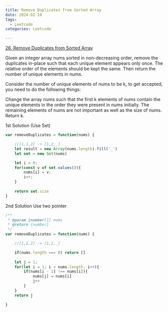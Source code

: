 ```yaml
---
title: Remove Duplicates from Sorted Array
date: 2024-02-10
tags:
  - Leetcode
categories: Leetcode

---
```



[26. Remove Duplicates from Sorted Array](https://leetcode.com/problems/remove-duplicates-from-sorted-array/)

Given an integer array nums sorted in non-decreasing order, remove the duplicates in-place such that each unique element appears only once. The relative order of the elements should be kept the same. Then return the number of unique elements in nums.

Consider the number of unique elements of nums to be k, to get accepted, you need to do the following things:

Change the array nums such that the first k elements of nums contain the unique elements in the order they were present in nums initially. The remaining elements of nums are not important as well as the size of nums.
Return k.




1st Solution (Use Set)

```js
var removeDuplicates = function(nums) {

    //[1,1,2] -> [1,2,_]
    let result = new Array(nums.length).fill('_')
    let set = new Set(nums)

    let i = 0;
    for(const v of set.values()){
        nums[i] = v;
        i++;
    }
    
    return set.size
}

```


2nd Solution Use two pointer 

```js
/**
 * @param {number[]} nums
 * @return {number}
 */
var removeDuplicates = function(nums) {

    //[1,1,2] -> [1,2,_]

    if(nums.length === 0) return []
    
    let j = 1;
    for(let i = 1; i < nums.length; i++){
        if(nums[i - 1] !== nums[i]){
            nums[j] = nums[i]
            j++
        }
    }
    return j

}
```